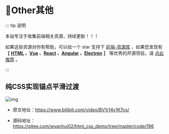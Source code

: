 # 🍁Other其他

::: tip 说明

本站专注于收集前端相关资源，持续更新！！！

如果这些资源对你有帮助，可以给一个 star 支持下 [前端-资源库](https://github.com/huangpw/document-frontend-vitepress) ，如果您发现有 【 **[HTML](/html) 、[Vue](/vue) 、[React](/react) 、[Angular](/angular) 、[Electron](/electron)** 】 等优秀的开源项目。请 [点此推荐](https://github.com/huangpw/document-frontend-vitepress/issues/new) 。

:::

## 纯CSS实现锚点平滑过渡

![img](/images/html/code/other/10001.png)

- 原文地址：https://www.bilibili.com/video/BV1r14y1K7cs/

- 源码地址： https://gitee.com/wyanhui02/html_css_demo/tree/master/code/196